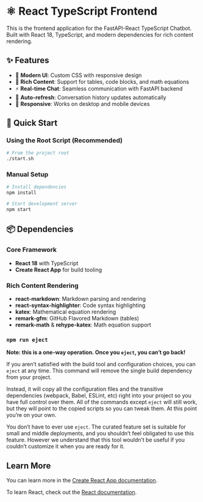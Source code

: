 # ⚛️ React TypeScript Frontend

This is the frontend application for the FastAPI-React TypeScript Chatbot. Built with React 18, TypeScript, and modern dependencies for rich content rendering.

## ✨ Features

- 🎨 **Modern UI**: Custom CSS with responsive design
- 📝 **Rich Content**: Support for tables, code blocks, and math equations
- ⚡ **Real-time Chat**: Seamless communication with FastAPI backend
- 🔄 **Auto-refresh**: Conversation history updates automatically
- 📱 **Responsive**: Works on desktop and mobile devices

## 🚀 Quick Start

### Using the Root Script (Recommended)
```bash
# From the project root
./start.sh
```

### Manual Setup
```bash
# Install dependencies
npm install

# Start development server
npm start
```

## 📦 Dependencies

### Core Framework
- **React 18** with TypeScript
- **Create React App** for build tooling

### Rich Content Rendering
- **react-markdown**: Markdown parsing and rendering
- **react-syntax-highlighter**: Code syntax highlighting
- **katex**: Mathematical equation rendering
- **remark-gfm**: GitHub Flavored Markdown (tables)
- **remark-math** & **rehype-katex**: Math equation support

### `npm run eject`

**Note: this is a one-way operation. Once you `eject`, you can’t go back!**

If you aren’t satisfied with the build tool and configuration choices, you can `eject` at any time. This command will remove the single build dependency from your project.

Instead, it will copy all the configuration files and the transitive dependencies (webpack, Babel, ESLint, etc) right into your project so you have full control over them. All of the commands except `eject` will still work, but they will point to the copied scripts so you can tweak them. At this point you’re on your own.

You don’t have to ever use `eject`. The curated feature set is suitable for small and middle deployments, and you shouldn’t feel obligated to use this feature. However we understand that this tool wouldn’t be useful if you couldn’t customize it when you are ready for it.

## Learn More

You can learn more in the [Create React App documentation](https://facebook.github.io/create-react-app/docs/getting-started).

To learn React, check out the [React documentation](https://reactjs.org/).
